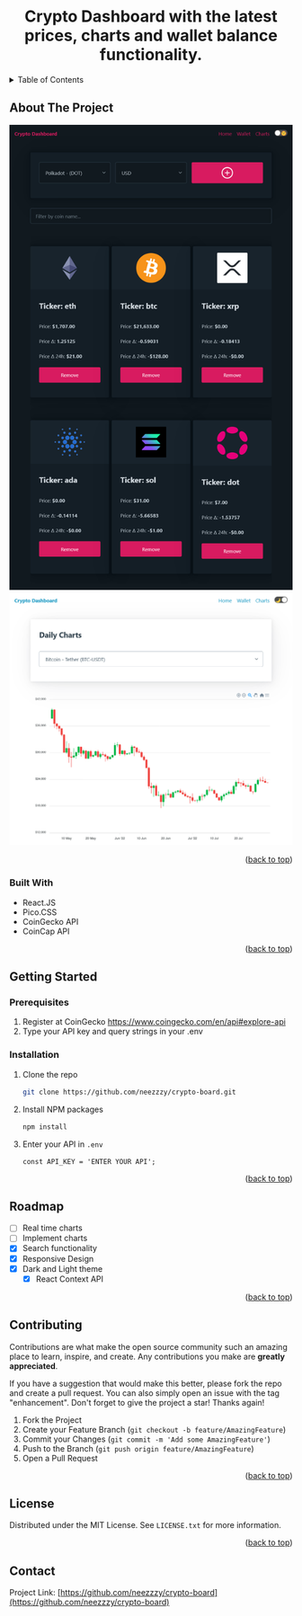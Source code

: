 <a name="readme-top"></a>

<div align="center">
  <h1 align="center">Crypto Dashboard with the latest prices, charts and wallet balance functionality. </h1>
</div>

<!-- TABLE OF CONTENTS -->
<details>
  <summary>Table of Contents</summary>
  <ol>
    <li>
      <a href="#about-the-project">About The Project</a>
      <ul>
        <li><a href="#built-with">Built With</a></li>
      </ul>
    </li>
    <li>
      <a href="#getting-started">Getting Started</a>
      <ul>
        <li><a href="#prerequisites">Prerequisites</a></li>
        <li><a href="#installation">Installation</a></li>
      </ul>
    </li>
    <li><a href="#roadmap">Roadmap</a></li>
    <li><a href="#contributing">Contributing</a></li>
    <li><a href="#license">License</a></li>
    <li><a href="#contact">Contact</a></li>
  </ol>
</details>

<!-- ABOUT THE PROJECT -->

## About The Project
![Product Name Screen Shot](/images/Screenshot_Crypto%20Dashboard_1.png)
![Product Name Screen Shot](/images/Screenshot_Crypto%20Dashboard_2.png)

<p align="right">(<a href="#readme-top">back to top</a>)</p>

### Built With

- React.JS
- Pico.CSS
- CoinGecko API
- CoinCap API

<p align="right">(<a href="#readme-top">back to top</a>)</p>

<!-- GETTING STARTED -->

## Getting Started

### Prerequisites

1. Register at CoinGecko https://www.coingecko.com/en/api#explore-api
2. Type your API key and query strings in your .env

### Installation

1. Clone the repo
   ```sh
   git clone https://github.com/neezzzy/crypto-board.git
   ```
2. Install NPM packages
   ```sh
   npm install
   ```
3. Enter your API in `.env`
   ```env
   const API_KEY = 'ENTER YOUR API';
   ```

<p align="right">(<a href="#readme-top">back to top</a>)</p>

<!-- ROADMAP -->

## Roadmap

- [ ] Real time charts
- [ ] Implement charts
- [x] Search functionality
- [x] Responsive Design
- [x] Dark and Light theme
  - [x] React Context API

<p align="right">(<a href="#readme-top">back to top</a>)</p>

<!-- CONTRIBUTING -->

## Contributing

Contributions are what make the open source community such an amazing place to learn, inspire, and create. Any contributions you make are **greatly appreciated**.

If you have a suggestion that would make this better, please fork the repo and create a pull request. You can also simply open an issue with the tag "enhancement".
Don't forget to give the project a star! Thanks again!

1. Fork the Project
2. Create your Feature Branch (`git checkout -b feature/AmazingFeature`)
3. Commit your Changes (`git commit -m 'Add some AmazingFeature'`)
4. Push to the Branch (`git push origin feature/AmazingFeature`)
5. Open a Pull Request

<p align="right">(<a href="#readme-top">back to top</a>)</p>

<!-- LICENSE -->

## License

Distributed under the MIT License. See `LICENSE.txt` for more information.

<p align="right">(<a href="#readme-top">back to top</a>)</p>

<!-- CONTACT -->

## Contact

Project Link: [https://github.com/neezzzy/crypto-board](https://github.com/neezzzy/crypto-board)
